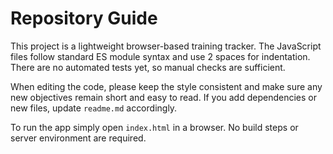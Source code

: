# Repository Guide

This project is a lightweight browser-based training tracker. The JavaScript files follow standard ES module syntax and use 2 spaces for indentation. There are no automated tests yet, so manual checks are sufficient.

When editing the code, please keep the style consistent and make sure any new objectives remain short and easy to read. If you add dependencies or new files, update `readme.md` accordingly.

To run the app simply open `index.html` in a browser. No build steps or server environment are required.
